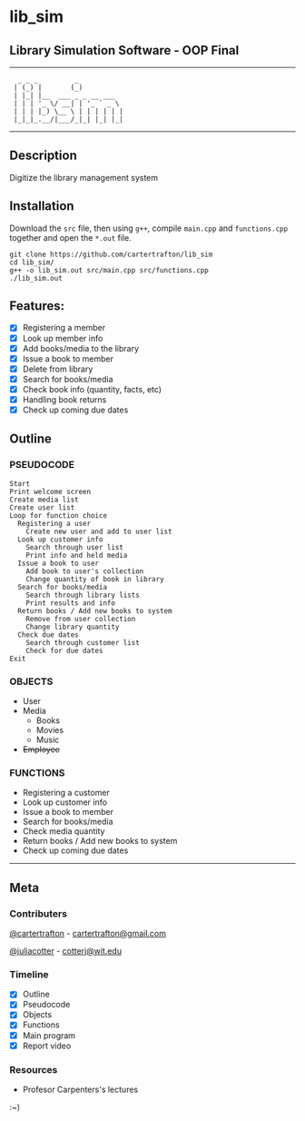 # lib_sim
## Library Simulation Software - OOP Final
----------------------------------------------------------------------------
	  _ _ _         _           
	 | (_) |       (_)          
	 | |_| |__  ___ _ _ __ ___  
	 | | | '_ \/ __| | '_ ` _ \ 
	 | | | |_) \__ \ | | | | | |
	 |_|_|_.__/|___/_|_| |_| |_|
                            
 
----------------------------------------------------------------------------

## Description 
Digitize the library management system 

## Installation
Download the ```src``` file, then using ```g++```, compile ```main.cpp``` and ```functions.cpp``` together and open the ```*.out``` file.

```
git clone https://github.com/cartertrafton/lib_sim
cd lib_sim/
g++ -o lib_sim.out src/main.cpp src/functions.cpp
./lib_sim.out
```

## Features:
  - [x] Registering a member 
  - [x] Look up member info
  - [x] Add books/media to the library
  - [x] Issue a book to member
  - [x] Delete from library	
  - [x] Search for books/media
  - [x] Check book info (quantity, facts, etc)
  - [x] Handling book returns
  - [x] Check up coming due dates

## Outline

### PSEUDOCODE
```
Start
Print welcome screen
Create media list
Create user list
Loop for function choice
  Registering a user
    Create new user and add to user list
  Look up customer info
    Search through user list
    Print info and held media
  Issue a book to user
    Add book to user's collection
    Change quantity of book in library
  Search for books/media
    Search through library lists 
    Print results and info
  Return books / Add new books to system
    Remove from user collection
    Change library quantity
  Check due dates
    Search through customer list
    Check for due dates
Exit
```

###  OBJECTS

- User
- Media
	- Books
	- Movies
	- Music
- ~~Employee~~

### FUNCTIONS

- Registering a customer
- Look up customer info
- Issue a book to member
- Search for books/media
- Check media quantity
- Return books / Add new books to system
- Check up coming due dates

----------------------------------------------------------------------------

## Meta
### Contributers
[@cartertrafton](https://github.com/cartertrafton/) - cartertrafton@gmail.com

[@juliacotter](https://github.com/juliacotter) - cotterj@wit.edu

### Timeline
- [x] Outline
- [x] Pseudocode 
- [x] Objects
- [x] Functions
- [x] Main program
- [x] Report video

### Resources
- Profesor Carpenters's lectures


:~)
